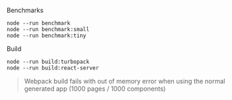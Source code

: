 Benchmarks

```
node --run benchmark
node --run benchmark:small
node --run benchmark:tiny
```

Build

```
node --run build:turbopack
node --run build:react-server
```

> Webpack build fails with out of memory error when using the normal generated app (1000 pages / 1000 components)
